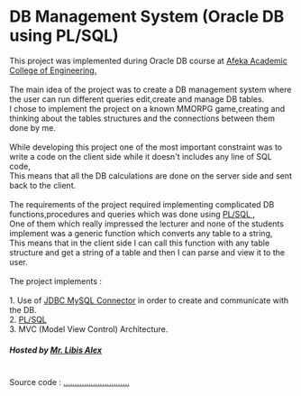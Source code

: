 # DB Management System (Oracle DB using PL/SQL)

<div>
  This project was implemented during Oracle DB course at <a href="https://english.afeka.ac.il/">Afeka Academic College of Engineering.</a>
  <br><br>
  The main idea of the project was to create a DB management system where the user can run different queries edit,create and manage DB tables.
  <br>
  I chose to implement the project on a known MMORPG game,creating and thinking about the tables structures and the connections between them done by me.
  <br><br>
  While developing this project one of the most important constraint was to write a code on the client side while it doesn't includes any line of SQL code,
  <br>
  This means that all the DB calculations are done on the server side and sent back to the client.
  <br><br>
  The requirements of the project required implementing complicated DB functions,procedures and queries which was done using <a href="https://www.oracle.com/database/technologies/appdev/plsql.html">
    PL/SQL
  </a>,
  <br>
  One of them which really impressed the lecturer and none of the students implement was a generic function which converts any table to a string,
  <br>
  This means that in the client side I can call this function with any table structure and get a string of a table and then I can parse and view it to the user.
  <br><br>
  The project implements :
  <br><br>
  1. Use of <a href="https://dev.mysql.com/downloads/connector/j/"> JDBC MySQL Connector</a> in order to create and communicate with the DB.
  <br>
  2. <a href="https://www.oracle.com/database/technologies/appdev/plsql.html">PL/SQL</a>
  <br>
  3. MVC (Model View Control) Architecture.
  <h5>Hosted by <a href="https://yedionpub.afeka.ac.il/yedion/fireflyweb.aspx?prgname=Show_Teacher_Card&arguments=-N81,-AE,-N9998">Mr. Libis Alex</a></h5>
  <br>
  Source code : <a href="#"> ............................. </a>
</div>
